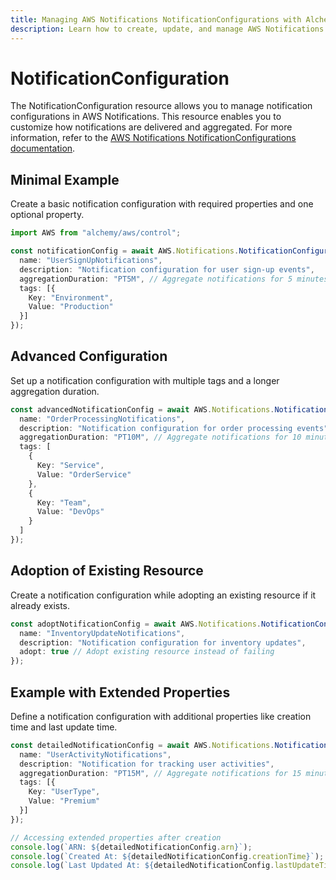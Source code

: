 ```yaml
---
title: Managing AWS Notifications NotificationConfigurations with Alchemy
description: Learn how to create, update, and manage AWS Notifications NotificationConfigurations using Alchemy Cloud Control.
---
```


# NotificationConfiguration

The NotificationConfiguration resource allows you to manage notification configurations in AWS Notifications. This resource enables you to customize how notifications are delivered and aggregated. For more information, refer to the [AWS Notifications NotificationConfigurations documentation](https://docs.aws.amazon.com/notifications/latest/userguide/).

## Minimal Example

Create a basic notification configuration with required properties and one optional property.

```ts
import AWS from "alchemy/aws/control";

const notificationConfig = await AWS.Notifications.NotificationConfiguration("basicNotificationConfig", {
  name: "UserSignUpNotifications",
  description: "Notification configuration for user sign-up events",
  aggregationDuration: "PT5M", // Aggregate notifications for 5 minutes
  tags: [{
    Key: "Environment",
    Value: "Production"
  }]
});
```

## Advanced Configuration

Set up a notification configuration with multiple tags and a longer aggregation duration.

```ts
const advancedNotificationConfig = await AWS.Notifications.NotificationConfiguration("advancedNotificationConfig", {
  name: "OrderProcessingNotifications",
  description: "Notification configuration for order processing events",
  aggregationDuration: "PT10M", // Aggregate notifications for 10 minutes
  tags: [
    {
      Key: "Service",
      Value: "OrderService"
    },
    {
      Key: "Team",
      Value: "DevOps"
    }
  ]
});
```

## Adoption of Existing Resource

Create a notification configuration while adopting an existing resource if it already exists.

```ts
const adoptNotificationConfig = await AWS.Notifications.NotificationConfiguration("adoptNotificationConfig", {
  name: "InventoryUpdateNotifications",
  description: "Notification configuration for inventory updates",
  adopt: true // Adopt existing resource instead of failing
});
```

## Example with Extended Properties

Define a notification configuration with additional properties like creation time and last update time.

```ts
const detailedNotificationConfig = await AWS.Notifications.NotificationConfiguration("detailedNotificationConfig", {
  name: "UserActivityNotifications",
  description: "Notification for tracking user activities",
  aggregationDuration: "PT15M", // Aggregate notifications for 15 minutes
  tags: [{
    Key: "UserType",
    Value: "Premium"
  }]
});

// Accessing extended properties after creation
console.log(`ARN: ${detailedNotificationConfig.arn}`);
console.log(`Created At: ${detailedNotificationConfig.creationTime}`);
console.log(`Last Updated At: ${detailedNotificationConfig.lastUpdateTime}`);
```